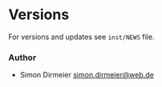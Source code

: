 Versions
========

For versions and updates see `inst/NEWS` file.

### Author

* Simon Dirmeier <a href="mailto:simon.dirmeier@web.de">simon.dirmeier@web.de</a>
